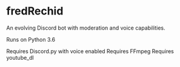 # fredRechid

An evolving Discord bot with moderation and voice capabilities.

Runs on Python 3.6

Requires Discord.py with voice enabled
Requires FFmpeg
Requires youtube_dl
